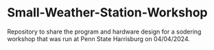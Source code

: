 # Small-Weather-Station-Workshop
Repository to share the program and hardware design for a sodering workshop that was run at Penn State Harrisburg on 04/04/2024.

